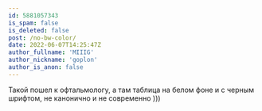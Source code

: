 ```yaml
---
id: 5881057343
is_spam: false
is_deleted: false
post: /no-bw-color/
date: 2022-06-07T14:25:47Z
author_fullname: 'MIIIG'
author_nickname: 'goplon'
author_is_anon: false
---
```


<p>Такой пошел к офтальмологу, а там таблица на белом фоне и с черным шрифтом, не канонично и не современно )))</p>
